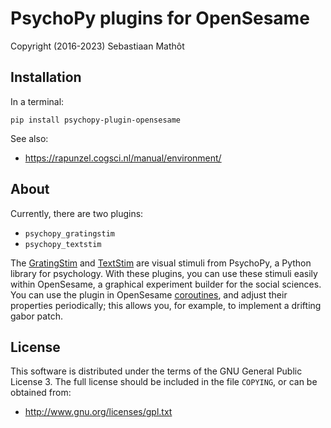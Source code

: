 # PsychoPy plugins for OpenSesame

Copyright (2016-2023) Sebastiaan Mathôt


## Installation

In a terminal:

~~~
pip install psychopy-plugin-opensesame
~~~


See also:

- https://rapunzel.cogsci.nl/manual/environment/


## About

Currently, there are two plugins:

- `psychopy_gratingstim`
- `psychopy_textstim`

The [GratingStim](http://www.psychopy.org/api/visual/gratingstim.html) and [TextStim](http://www.psychopy.org/api/visual/textstim.html) are visual stimuli from PsychoPy, a Python library for psychology. With these plugins, you can use these stimuli easily within OpenSesame, a graphical experiment builder for the social sciences. You can use the plugin in OpenSesame [coroutines](http://osdoc.cogsci.nl/3.1/manual/structure/coroutines/), and adjust their properties periodically; this allows you, for example, to implement a drifting gabor patch.


## License

This software is distributed under the terms of the GNU General Public License 3. The full license should be included in the file `COPYING`, or can be obtained from:

- <http://www.gnu.org/licenses/gpl.txt>
